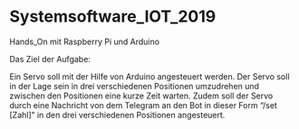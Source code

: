 # Systemsoftware_IOT_2019
Hands_On mit Raspberry Pi und Arduino 

Das Ziel der Aufgabe: 

Ein Servo soll mit der Hilfe von Arduino angesteuert werden. Der Servo soll in der Lage sein in drei verschiedenen Positionen umzudrehen und zwischen den Positionen eine kurze Zeit warten. Zudem soll der Servo durch eine Nachricht von dem Telegram an den Bot  in dieser Form “/set [Zahl]” in den drei verschiedenen Positionen angesteuert.
